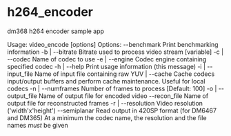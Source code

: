 # h264_encoder
dm368 h264 encoder sample app

Usage: video_encode [options]
        Options:
             --benchmark      Print benchmarking information
        -b | --bitrate        Bitrate used to process video stream [variable]
        -c | --codec          Name of codec to use
        -e | --engine         Codec engine containing specified codec
        -h | --help           Print usage information (this message)
        -i | --input_file     Name of input file containing raw YUV
           | --cache          Cache codecs input/output buffers and perform
                              cache maintenance. Useful for local codecs
        -n | --numframes      Number of frames to process [Default: 100]
        -o | --output_file    Name of output file for encoded video
             --recon_file     Name of output file for reconstructed frames
        -r | --resolution     Video resolution ('width'x'height')
             --semiplanar     Read output in 420SP format (for DM6467 and DM365)
        At a minimum the codec name, the resolution and the file names
        *must* be given
